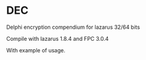 # DEC
Delphi encryption compendium for lazarus 32/64 bits

Compile with lazarus 1.8.4 and FPC 3.0.4

With example of usage.
